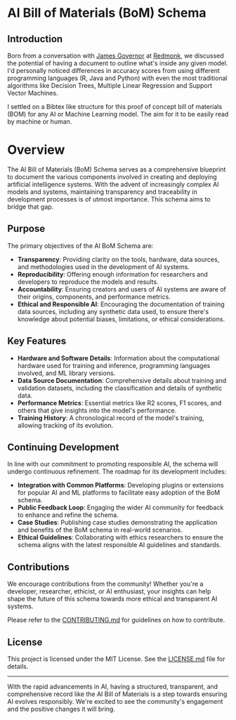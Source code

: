 # AI Bill of Materials (BoM) Schema

## Introduction
Born from a conversation with [James Governor](https://twitter.com/monkchips) at [Redmonk](https://www.redmonk.com), we discussed the potential of having a document to outline what's inside any given model. I'd personally noticed differences in accuracy scores from using different programming languages (R, Java and Python) with even the most traditional algorithms like Decision Trees, Multiple Linear Regression and Support Vector Machines. 

I settled on a Bibtex like structure for this proof of concept bill of materials (BOM) for any AI or Machine Learning model. The aim for it to be easily read by machine or human. 

# Overview

The AI Bill of Materials (BoM) Schema serves as a comprehensive blueprint to document the various components involved in creating and deploying artificial intelligence systems. With the advent of increasingly complex AI models and systems, maintaining transparency and traceability in development processes is of utmost importance. This schema aims to bridge that gap.

## Purpose

The primary objectives of the AI BoM Schema are:

- **Transparency**: Providing clarity on the tools, hardware, data sources, and methodologies used in the development of AI systems.
- **Reproducibility**: Offering enough information for researchers and developers to reproduce the models and results.
- **Accountability**: Ensuring creators and users of AI systems are aware of their origins, components, and performance metrics.
- **Ethical and Responsible AI**: Encouraging the documentation of training data sources, including any synthetic data used, to ensure there's knowledge about potential biases, limitations, or ethical considerations.

## Key Features

- **Hardware and Software Details**: Information about the computational hardware used for training and inference, programming languages involved, and ML library versions.
- **Data Source Documentation**: Comprehensive details about training and validation datasets, including the classification and details of synthetic data.
- **Performance Metrics**: Essential metrics like R2 scores, F1 scores, and others that give insights into the model's performance.
- **Training History**: A chronological record of the model's training, allowing tracking of its evolution.

## Continuing Development

In line with our commitment to promoting responsible AI, the schema will undergo continuous refinement. The roadmap for its development includes:

- **Integration with Common Platforms**: Developing plugins or extensions for popular AI and ML platforms to facilitate easy adoption of the BoM schema.
- **Public Feedback Loop**: Engaging the wider AI community for feedback to enhance and refine the schema.
- **Case Studies**: Publishing case studies demonstrating the application and benefits of the BoM schema in real-world scenarios.
- **Ethical Guidelines**: Collaborating with ethics researchers to ensure the schema aligns with the latest responsible AI guidelines and standards.

## Contributions

We encourage contributions from the community! Whether you're a developer, researcher, ethicist, or AI enthusiast, your insights can help shape the future of this schema towards more ethical and transparent AI systems.

Please refer to the [CONTRIBUTING.md](CONTRIBUTING.md) for guidelines on how to contribute.

## License

This project is licensed under the MIT License. See the [LICENSE.md](LICENSE.md) file for details.

---

With the rapid advancements in AI, having a structured, transparent, and comprehensive record like the AI Bill of Materials is a step towards ensuring AI evolves responsibly. We're excited to see the community's engagement and the positive changes it will bring.
